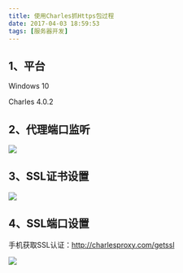 ```yaml
---
title: 使用Charles抓Https包过程
date: 2017-04-03 18:59:53
tags: [服务器开发]
---
```


## 1、平台

Windows 10

Charles 4.0.2

<!--more-->

## 2、代理端口监听

![](http://oeqej1j2m.bkt.clouddn.com/Charles%20%E7%AB%AF%E5%8F%A3%E8%AE%BE%E7%BD%AE.png)

## 3、SSL证书设置
![](http://oeqej1j2m.bkt.clouddn.com/Charles%20SSL%E8%AF%81%E4%B9%A6%E8%AE%BE%E7%BD%AE.png)

## 4、SSL端口设置

手机获取SSL认证：http://charlesproxy.com/getssl

![](http://oeqej1j2m.bkt.clouddn.com/Charles%20SSL%E7%AB%AF%E5%8F%A3%E8%AE%BE%E7%BD%AE.png)